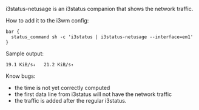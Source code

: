 i3status-netusage is an i3status companion that shows the network traffic.

How to add it to the i3wm config:

    bar {
      status_command sh -c 'i3status | i3status-netusage --interface=em1'
    }

Sample output:

    19.1 KiB/s↓   21.2 KiB/s↑

Know bugs:

  - the time is not yet correctly computed
  - the first data line from i3status will not have the network traffic
  - the traffic is added after the regular i3status.
